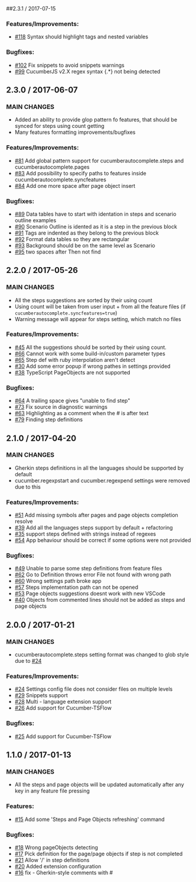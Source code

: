 ##2.3.1 / 2017-07-15
### Features/Improvements:
* [#118](https://github.com/alexkrechik/VSCucumberAutoComplete/issues/118) Syntax should highlight tags and nested variables
### Bugfixes:
* [#102](https://github.com/alexkrechik/VSCucumberAutoComplete/issues/102) Fix snippets to avoid snippets warnings
* [#99](https://github.com/alexkrechik/VSCucumberAutoComplete/issues/99) CucumberJS v2.X regex syntax {.*} not being detected

## 2.3.0 / 2017-06-07
### MAIN CHANGES
* Added an ability to provide glop pattern fo features, that should be synced for steps using count getting
* Many features formatting improvements/bugfixes
### Features/Improvements:
* [#81](https://github.com/alexkrechik/VSCucumberAutoComplete/issues/81) Add global pattern support for cucumberautocomplete.steps and cucumberautocomplete.pages
* [#83](https://github.com/alexkrechik/VSCucumberAutoComplete/issues/83) Add possibility to specify paths to features inside cucumberautocomplete.syncfeatures
* [#84](https://github.com/alexkrechik/VSCucumberAutoComplete/issues/84) Add one more space after page object insert
### Bugfixes:
* [#89](https://github.com/alexkrechik/VSCucumberAutoComplete/issues/89) Data tables have to start with identation in steps and scenario outline examples
* [#90](https://github.com/alexkrechik/VSCucumberAutoComplete/issues/90) Scenario Outline is idented as it is a step in the previous block
* [#91](https://github.com/alexkrechik/VSCucumberAutoComplete/issues/91) Tags are indented as they belong to the previous block
* [#92](https://github.com/alexkrechik/VSCucumberAutoComplete/issues/92) Format data tables so they are rectangular
* [#93](https://github.com/alexkrechik/VSCucumberAutoComplete/issues/93) Background should be on the same level as Scenario
* [#95](https://github.com/alexkrechik/VSCucumberAutoComplete/issues/95) two spaces after Then not find

## 2.2.0 / 2017-05-26
### MAIN CHANGES
* All the steps suggestions are sorted by their using count
* Using count will be taken from user input + from all the feature files (if `cucumberautocomplete.syncfeatures=true`)
* Warning message will appear for steps setting, which match no files
### Features/Improvements:
* [#45](https://github.com/alexkrechik/VSCucumberAutoComplete/issues/45) All the suggestions should be sorted by their using count.
* [#66](https://github.com/alexkrechik/VSCucumberAutoComplete/issues/66) Cannot work with some build-in/custom parameter types
* [#65](https://github.com/alexkrechik/VSCucumberAutoComplete/issues/65) Step def with ruby interpolation aren't detect
* [#30](https://github.com/alexkrechik/VSCucumberAutoComplete/issues/30) Add some error popup if wrong pathes in settings provided
* [#38](https://github.com/alexkrechik/VSCucumberAutoComplete/issues/38) TypeScript PageObjects are not supported
### Bugfixes:
* [#64](https://github.com/alexkrechik/VSCucumberAutoComplete/issues/64) A trailing space gives "unable to find step"
* [#73](https://github.com/alexkrechik/VSCucumberAutoComplete/issues/73) Fix source in diagnostic warnings
* [#63](https://github.com/alexkrechik/VSCucumberAutoComplete/issues/63) Highlighting as a comment when the # is after text
* [#79](https://github.com/alexkrechik/VSCucumberAutoComplete/issues/79) Finding step definitions

## 2.1.0 / 2017-04-20
### MAIN CHANGES
* Gherkin steps definitions in all the languages should be supported by default
* cucumber.regexpstart and cucumber.regexpend settings were removed due to this
### Features/Improvements:
* [#51](https://github.com/alexkrechik/VSCucumberAutoComplete/issues/51) Add missing symbols after pages and page objects completion resolve
* [#39](https://github.com/alexkrechik/VSCucumberAutoComplete/issues/39) Add all the languages steps support by default + refactoring
* [#35](https://github.com/alexkrechik/VSCucumberAutoComplete/issues/35) support steps defined with strings instead of regexes
* [#54](https://github.com/alexkrechik/VSCucumberAutoComplete/issues/54) App behaviour should be correct if some options were not provided
### Bugfixes:
* [#49](https://github.com/alexkrechik/VSCucumberAutoComplete/issues/49) Unable to parse some step definitions from feature files
* [#62](https://github.com/alexkrechik/VSCucumberAutoComplete/issues/62) Go to Definition throws error File not found with wrong path
* [#60](https://github.com/alexkrechik/VSCucumberAutoComplete/issues/60) Wrong settings path broke app
* [#57](https://github.com/alexkrechik/VSCucumberAutoComplete/issues/57) Steps implementation path can not be opened
* [#53](https://github.com/alexkrechik/VSCucumberAutoComplete/issues/53) Page objects suggestions doesnt work with new VSCode
* [#40](https://github.com/alexkrechik/VSCucumberAutoComplete/issues/40) Objects from commented lines should not be added as steps and page objects

## 2.0.0 / 2017-01-21
### MAIN CHANGES
* cucumberautocomplete.steps setting format was changed to glob style due to [#24](https://github.com/alexkrechik/VSCucumberAutoComplete/issues/24)
### Features/Improvements:
* [#24](https://github.com/alexkrechik/VSCucumberAutoComplete/issues/24) Settings config file does not consider files on multiple levels
* [#29](https://github.com/alexkrechik/VSCucumberAutoComplete/issues/29) Snippets support
* [#28](https://github.com/alexkrechik/VSCucumberAutoComplete/issues/28) Multi - language extension support
* [#26](https://github.com/alexkrechik/VSCucumberAutoComplete/issues/26) Add support for Cucumber-TSFlow
### Bugfixes:
* [#25](https://github.com/alexkrechik/VSCucumberAutoComplete/issues/25) Add support for Cucumber-TSFlow

## 1.1.0 / 2017-01-13
### MAIN CHANGES
* All the steps and page objects will be updated automatically after any key in any feature file pressing
### Features:
* [#15](https://github.com/alexkrechik/VSCucumberAutoComplete/issues/15) Add some 'Steps and Page Objects refreshing' command
### Bugfixes:
* [#18](https://github.com/alexkrechik/VSCucumberAutoComplete/issues/18) Wrong pageObjects detecting
* [#17](https://github.com/alexkrechik/VSCucumberAutoComplete/issues/17) Pick definition for the page/page objects if step is not completed
* [#21](https://github.com/alexkrechik/VSCucumberAutoComplete/issues/21) Allow '/' in step definitions
* [#20](https://github.com/alexkrechik/VSCucumberAutoComplete/issues/20) Added extension configuration
* [#16](https://github.com/alexkrechik/VSCucumberAutoComplete/issues/16) fix - Gherkin-style comments with #
